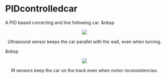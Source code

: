 # PIDcontrolledcar
A PID based correcting and line following car.
&nbsp
<p align="center">
  <img src="https://github.com/supercoder-hao/PIDcontrolledcar/blob/main/gif/opsCorrecting.gif" />
</p>
<p align="center">
  Ultrasound sensor keeps the car parallel with the wall, even when turning.
</p>

&nbsp
<p align="center">
  <img src="https://github.com/supercoder-hao/PIDcontrolledcar/blob/main/gif/linefollowingCar.gif" />
</p>

<p align="center">
  IR sensors keep the car on the track even when motor inconsistencies.
</p>
